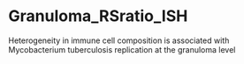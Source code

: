 # Granuloma_RSratio_ISH
Heterogeneity in immune cell composition is associated with Mycobacterium tuberculosis replication at the granuloma level
